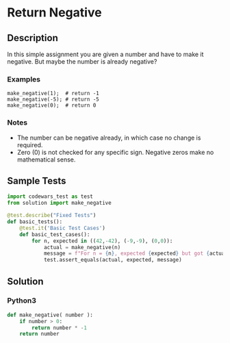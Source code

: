 # Return Negative


## Description
In this simple assignment you are given a number and have to make it negative. But maybe the number is already negative?

### Examples

```
make_negative(1);  # return -1
make_negative(-5); # return -5
make_negative(0);  # return 0

```

### Notes

-   The number can be negative already, in which case no change is required.
-   Zero (0) is not checked for any specific sign. Negative zeros make no mathematical sense.


## Sample Tests
```python
import codewars_test as test
from solution import make_negative

@test.describe("Fixed Tests")
def basic_tests():
    @test.it('Basic Test Cases')
    def basic_test_cases():
        for n, expected in ((42,-42), (-9,-9), (0,0)):
            actual = make_negative(n)
            message = f"For n = {n}, expected {expected} but got {actual}"
            test.assert_equals(actual, expected, message)
```


## Solution
### Python3
```python
def make_negative( number ):
    if number > 0:
        return number * -1
    return number
```
